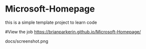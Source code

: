 # Microsoft-Homepage

this is a simple template project to learn code

#View the job https://brianparkerin.github.io/Microsoft-Homepage/

docs/screenshot.png
